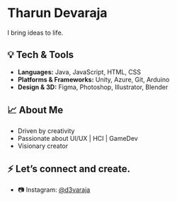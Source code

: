 # Tharun Devaraja

I bring ideas to life.

## 💡 Tech & Tools
- **Languages:** Java, JavaScript, HTML, CSS
- **Platforms & Frameworks:** Unity, Azure, Git, Arduino
- **Design & 3D:** Figma, Photoshop, Illustrator, Blender

## 📈 About Me
- Driven by creativity
- Passionate about UI/UX | HCI | GameDev
- Visionary creator

## ⚡ Let’s connect and create.
- 📷 Instagram: [@d3varaja](https://www.instagram.com/@d3varajaa)
